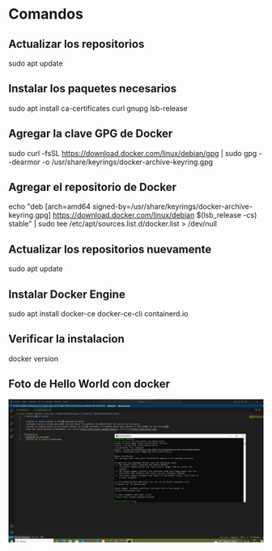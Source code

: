# Comandos

## Actualizar los repositorios
sudo apt update

## Instalar los paquetes necesarios
sudo apt install ca-certificates curl gnupg lsb-release

## Agregar la clave GPG de Docker
sudo curl -fsSL https://download.docker.com/linux/debian/gpg | sudo gpg --dearmor -o /usr/share/keyrings/docker-archive-keyring.gpg

## Agregar el repositorio de Docker
echo "deb [arch=amd64 signed-by=/usr/share/keyrings/docker-archive-keyring.gpg] https://download.docker.com/linux/debian $(lsb_release -cs) stable" | sudo tee /etc/apt/sources.list.d/docker.list > /dev/null

## Actualizar los repositorios nuevamente
sudo apt update

## Instalar Docker Engine
sudo apt install docker-ce docker-ce-cli containerd.io

## Verificar la instalacion
docker version

## Foto de Hello World con docker
![](https://github.com/Sperper/DespliegueDeAplicacionesWeb/blob/master/Docker/Hola-Mundo.png)
